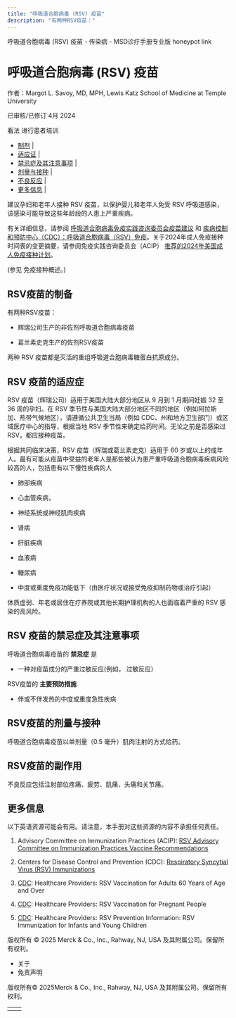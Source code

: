 ```yaml
---
title: "呼吸道合胞病毒 (RSV) 疫苗"
description: "有两种RSV疫苗："
---
```


﻿呼吸道合胞病毒 (RSV) 疫苗 - 传染病 - MSD诊疗手册专业版 honeypot link

# 呼吸道合胞病毒 (RSV) 疫苗

作者：Margot L. Savoy, MD, MPH, Lewis Katz School of Medicine at Temple University

已审核/已修订 4月 2024

看法 进行患者培训

- [制剂](#制剂_v89719838_zh) \|
- [适应证](#适应证_v89719849_zh) \|
- [禁忌症及其注意事项](#禁忌症及其注意事项_v89719873_zh) \|
- [剂量与接种](#剂量与接种_v89719886_zh) \|
- [不良反应](#不良反应_v89719891_zh) \|
- [更多信息](#更多信息_v89719896_zh) \|

建议孕妇和老年人接种 RSV 疫苗，以保护婴儿和老年人免受 RSV 呼吸道感染，该感染可能导致这些年龄段的人患上严重疾病。

有关详细信息，请参阅 [呼吸道合胞病毒免疫实践咨询委员会疫苗建议](https://www.cdc.gov/vaccines/hcp/acip-recs/vacc-specific/rsv.html) 和 [疾病控制和预防中心（CDC）：呼吸道合胞病毒（RSV）免疫](https://www.cdc.gov/vaccines/vpd/rsv/index.html)。关于2024年成人免疫接种时间表的变更摘要，请参阅免疫实践咨询委员会（ACIP） [推荐的2024年美国成人免疫接种计划](https://www.acpjournals.org/doi/10.7326/M23-3269)。

(参见 免疫接种概述。)

## RSV疫苗的制备

有两种RSV疫苗：

- 辉瑞公司生产的非佐剂呼吸道合胞病毒疫苗

- 葛兰素史克生产的佐剂RSV疫苗


两种 RSV 疫苗都是灭活的重组呼吸道合胞病毒糖蛋白抗原成分。

## RSV 疫苗的适应症

RSV 疫苗（辉瑞公司）适用于美国大陆大部分地区从 9 月到 1 月期间妊娠 32 至 36 周的孕妇。在 RSV 季节性与美国大陆大部分地区不同的地区（例如阿拉斯加、热带气候地区），请遵循公共卫生当局（例如 CDC、州和地方卫生部门）或区域医疗中心的指导，根据当地 RSV 季节性来确定给药时间。无论之前是否感染过 RSV，都应接种疫苗。

根据共同临床决策，RSV 疫苗（辉瑞或葛兰素史克）适用于 60 岁或以上的成年人。最有可能从疫苗中受益的老年人是那些被认为患严重呼吸道合胞病毒疾病风险较高的人，包括患有以下慢性疾病的人

- 肺部疾病

- 心血管疾病，

- 神经系统或神经肌肉疾病

- 肾病

- 肝脏疾病

- 血液病

- 糖尿病

- 中度或重度免疫功能低下（由医疗状况或接受免疫抑制药物或治疗引起）


体质虚弱、年老或居住在疗养院或其他长期护理机构的人也面临着严重的 RSV 感染的高风险。

## RSV 疫苗的禁忌症及其注意事项

呼吸道合胞病毒疫苗的 **禁忌症** 是

- 一种对疫苗成分的严重过敏反应(例如， 过敏反应）


RSV疫苗的 **主要预防措施**

- 伴或不伴发热的中度或重度急性疾病


## RSV疫苗的剂量与接种

呼吸道合胞病毒疫苗以单剂量（0.5 毫升）肌肉注射的方式给药。

## RSV疫苗的副作用

不良反应包括注射部位疼痛、疲劳、肌痛、头痛和关节痛。

## 更多信息

以下英语资源可能会有用。请注意，本手册对这些资源的内容不承担任何责任。

1. Advisory Committee on Immunization Practices (ACIP): [RSV Advisory Committee on Immunization Practices Vaccine Recommendations](https://www.cdc.gov/vaccines/hcp/acip-recs/vacc-specific/rsv.html)

2. Centers for Disease Control and Prevention (CDC): [Respiratory Syncytial Virus (RSV) Immunizations](https://www.cdc.gov/vaccines/vpd/rsv/index.html)

3. [CDC](https://www.cdc.gov/vaccines/vpd/rsv/hcp/older-adults.html): Healthcare Providers: RSV Vaccination for Adults 60 Years of Age and Over

4. [CDC](https://www.cdc.gov/vaccines/vpd/rsv/hcp/pregnant-people.html): Healthcare Providers: RSV Vaccination for Pregnant People

5. [CDC](https://www.cdc.gov/vaccines/vpd/rsv/hcp/child.html): Healthcare Providers: RSV Prevention Information: RSV Immunization for Infants and Young Children




版权所有 © 2025
Merck & Co., Inc., Rahway, NJ, USA 及其附属公司。保留所有权利。

- 关于
- 免责声明

版权所有© 2025Merck & Co., Inc., Rahway, NJ, USA 及其附属公司。保留所有权利。

|     |     |
| --- | --- |
|  |  |